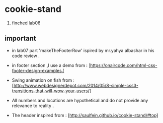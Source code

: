 # cookie-stand
1. finched lab06

## important 
- in lab07 part 'makeTheFooterRow' ispired by mr.yahya albashar in his code review .
- in footer section ,I use a demo from : [https://onaircode.com/html-css-footer-design-examples.]

- Swing animation on fish from : [http://www.webdesignerdepot.com/2014/05/8-simple-css3-transitions-that-will-wow-your-users/]

- All numbers and locations are hypothetical and do not provide any relevance to reality .
- The header inspired from : [http://saulfein.github.io/cookie-stand/#top]



